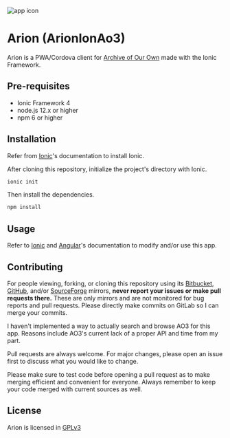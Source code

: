![app icon](https://i.ibb.co/9nPMGQp/ic-arion-launcher-square.png)
# Arion (ArionIonAo3)

Arion is a PWA/Cordova client for [Archive of Our Own](https://archiveofourown.org) made with the Ionic Framework.
 

## Pre-requisites
* Ionic Framework 4
* node.js 12.x or higher
* npm 6 or higher

## Installation

Refer from [Ionic](https://ionicframework.com/docs/installation/cli)'s documentation to install Ionic.

After cloning this repository, initialize the project's directory with Ionic.
```bash
ionic init 
```
Then install the dependencies.
```bash
npm install 
```

## Usage
Refer to [Ionic](https://ionicframework.com/docs) and [Angular](https://angular.io/docsdocumentation)'s documentation to modify and/or use this app.

## Contributing
For people viewing, forking, or cloning this repository using its [Bitbucket](https://bitbucket.org/tenseventy7/arionao3), [GitHub](https://gitlab.com/TenSeventy7/ArionAo3), and/or [SourceForge](https://sourceforge.net/projects/arion-ion-ao3/) mirrors, **never report your issues or make pull requests there.** These are only mirrors and are not monitored for bug reports and pull requests. Please directly make commits on GitLab so I can merge your commits.

I haven't implemented a way to actually search and browse AO3 for this app. Reasons include AO3's current lack of a proper API and time from my part.

Pull requests are always welcome. For major changes, please open an issue first to discuss what you would like to change.

Please make sure to test code before opening a pull request as to make merging efficient and convenient for everyone. Always remember to keep your code merged with current sources as well.

## License
Arion is licensed in [GPLv3](https://github.com/TenSeventy7/ArionIonAo3/raw/master/LICENSE)
